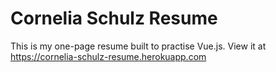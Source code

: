 # Cornelia Schulz Resume


This is my one-page resume built to practise Vue.js. View it at https://cornelia-schulz-resume.herokuapp.com 